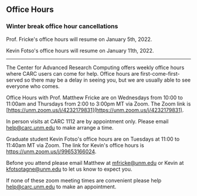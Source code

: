 ## Office Hours

### Winter break office hour cancellations

Prof. Fricke's office hours will resume on January 5th, 2022.

Kevin Fotso's office hours will resume on January 11th, 2022.

---
The Center for Advanced Research Computing offers weekly office hours where CARC users can come for help. Office hours are first-come-first-served so there may be a delay in seeing you, but we are usually able to see everyone who comes.

Office Hours with Prof. Matthew Fricke are on Wednesdays from 10:00 to 11:00am and Thursdays from 2:00 to 3:00pm MT via Zoom. The Zoom link is [https://unm.zoom.us/j/4232179831](https://unm.zoom.us/j/4232179831).

In person visits at CARC 1112 are by appointment only. Please email help@carc.unm.edu to make arrange a time.

Graduate student Kevin Fotso's office hours are on Tuesdays at 11:00 to 11:40am MT via Zoom. The link for Kevin's office hours is https://unm.zoom.us/j/99653166024.

Befone you attend please email Matthew at mfricke@unm.edu or Kevin at kfotsotagne@unm.edu to let us know to expect you.

If none of these zoom meeting times are convenient please help help@carc.unm.edu to make an appointment.
